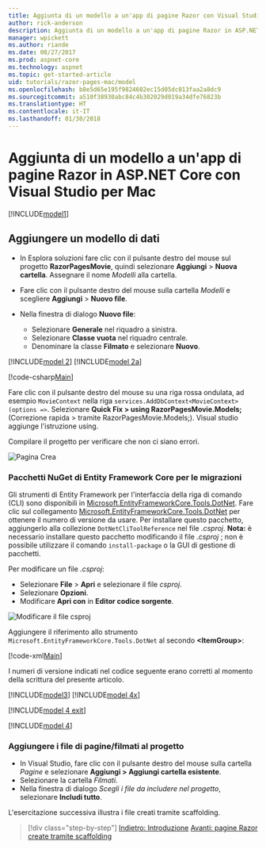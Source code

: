 ```yaml
---
title: Aggiunta di un modello a un'app di pagine Razor con Visual Studio per Mac
author: rick-anderson
description: Aggiunta di un modello a un'app di pagine Razor in ASP.NET Core con Visual Studio per Mac
manager: wpickett
ms.author: riande
ms.date: 08/27/2017
ms.prod: aspnet-core
ms.technology: aspnet
ms.topic: get-started-article
uid: tutorials/razor-pages-mac/model
ms.openlocfilehash: b8e5d65e195f9824602ec15d05dc013faa2a8dc9
ms.sourcegitcommit: a510f38930abc84c4b302029d019a34dfe76823b
ms.translationtype: HT
ms.contentlocale: it-IT
ms.lasthandoff: 01/30/2018
---
```

# <a name="adding-a-model-to-a-razor-pages-app-in-aspnet-core-with-visual-studio-for-mac"></a>Aggiunta di un modello a un'app di pagine Razor in ASP.NET Core con Visual Studio per Mac

[!INCLUDE[model1](../../includes/RP/model1.md)]

## <a name="add-a-data-model"></a>Aggiungere un modello di dati

* In Esplora soluzioni fare clic con il pulsante destro del mouse sul progetto **RazorPagesMovie**, quindi selezionare **Aggiungi** > **Nuova cartella**. Assegnare il nome *Modelli* alla cartella.
* Fare clic con il pulsante destro del mouse sulla cartella *Modelli* e scegliere **Aggiungi** > **Nuovo file**.
* Nella finestra di dialogo **Nuovo file**:

  * Selezionare **Generale** nel riquadro a sinistra.
  * Selezionare **Classe vuota** nel riquadro centrale.
  * Denominare la classe **Filmato** e selezionare **Nuovo**.

[!INCLUDE[model 2](../../includes/RP/model2.md)]
[!INCLUDE[model 2a](../../includes/RP/model2a.md)]

[!code-csharp[Main](../../tutorials/razor-pages/razor-pages-start/sample/RazorPagesMovie/Startup.cs?name=snippet_ConfigureServices2&highlight=3-6)]

Fare clic con il pulsante destro del mouse su una riga rossa ondulata, ad esempio `MovieContext` nella riga `services.AddDbContext<MovieContext>(options =>`. Selezionare **Quick Fix > using RazorPagesMovie.Models;** (Correzione rapida > tramite RazorPagesMovie.Models;). Visual studio aggiunge l'istruzione using.

Compilare il progetto per verificare che non ci siano errori.

![Pagina Crea](model/red.png)

### <a name="entity-framework-core-nuget-packages-for-migrations"></a>Pacchetti NuGet di Entity Framework Core per le migrazioni

Gli strumenti di Entity Framework per l'interfaccia della riga di comando (CLI) sono disponibili in [Microsoft.EntityFrameworkCore.Tools.DotNet](https://www.nuget.org/packages/Microsoft.EntityFrameworkCore.Tools.DotNet). Fare clic sul collegamento [Microsoft.EntityFrameworkCore.Tools.DotNet](https://www.nuget.org/packages/Microsoft.EntityFrameworkCore.Tools.DotNet) per ottenere il numero di versione da usare. Per installare questo pacchetto, aggiungerlo alla collezione `DotNetCliToolReference` nel file *.csproj*. **Nota:** è necessario installare questo pacchetto modificando il file *.csproj* ; non è possibile utilizzare il comando `install-package` o la GUI di gestione di pacchetti.

Per modificare un file *.csproj*:

* Selezionare **File** > **Apri** e selezionare il file *csproj*.
* Selezionare **Opzioni**.
* Modificare **Apri con** in **Editor codice sorgente**.

![Modificare il file csproj](model/csproj.png)

Aggiungere il riferimento allo strumento `Microsoft.EntityFrameworkCore.Tools.DotNet` al secondo **\<ItemGroup>**:

[!code-xml[Main](../../tutorials/razor-pages/razor-pages-start/snapshot_cli_sample/RazorPagesMovie/RazorPagesMovie.cli.csproj?highlight=10)]

I numeri di versione indicati nel codice seguente erano corretti al momento della scrittura del presente articolo.

[!INCLUDE[model3](../../includes/RP/model3.md)]
[!INCLUDE[model 4x](../../includes/RP/model4x.md)]

[!INCLUDE[model 4 exit](../../includes/RP/model4exit.md)]

[!INCLUDE[model 4](../../includes/RP/model4.md)]

### <a name="add-the-pagesmovies-files-to-the-project"></a>Aggiungere i file di pagine/filmati al progetto

* In Visual Studio, fare clic con il pulsante destro del mouse sulla cartella *Pagine* e selezionare **Aggiungi > Aggiungi cartella esistente**.
* Selezionare la cartella *Filmati*.
* Nella finestra di dialogo *Scegli i file da includere nel progetto*, selezionare **Includi tutto**.

L'esercitazione successiva illustra i file creati tramite scaffolding.

>[!div class="step-by-step"]
[Indietro: Introduzione](xref:tutorials/razor-pages-mac/razor-pages-start)
[Avanti: pagine Razor create tramite scaffolding](xref:tutorials/razor-pages-mac/page)
